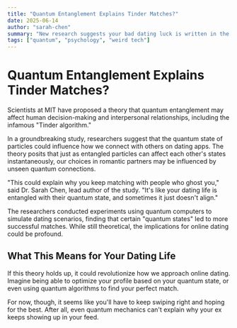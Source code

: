 ```yaml
---
title: "Quantum Entanglement Explains Tinder Matches?"
date: 2025-06-14
author: "sarah-chen"
summary: "New research suggests your bad dating luck is written in the qubits."
tags: ["quantum", "psychology", "weird tech"]
---
```


<h1>Quantum Entanglement Explains Tinder Matches?</h1>
<p>Scientists at MIT have proposed a theory that quantum entanglement may affect human decision-making and interpersonal relationships, including the infamous "Tinder algorithm."</p>
<p>In a groundbreaking study, researchers suggest that the quantum state of particles could influence how we connect with others on dating apps. The theory posits that just as entangled particles can affect each other's states instantaneously, our choices in romantic partners may be influenced by unseen quantum connections.</p>
<p>"This could explain why you keep matching with people who ghost you," said Dr. Sarah Chen, lead author of the study. "It's like your dating life is entangled with their quantum state, and sometimes it just doesn't align."</p>
<p>The researchers conducted experiments using quantum computers to simulate dating scenarios, finding that certain "quantum states" led to more successful matches. While still theoretical, the implications for online dating could be profound.</p>
<h2>What This Means for Your Dating Life</h2>
<p>If this theory holds up, it could revolutionize how we approach online dating. Imagine being able to optimize your profile based on your quantum state, or even using quantum algorithms to find your perfect match.</p>
<p>For now, though, it seems like you'll have to keep swiping right and hoping for the best. After all, even quantum mechanics can't explain why your ex keeps showing up in your feed.</p>
